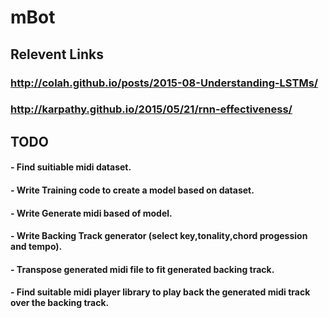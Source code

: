 # mBot
## Relevent Links
### http://colah.github.io/posts/2015-08-Understanding-LSTMs/
### http://karpathy.github.io/2015/05/21/rnn-effectiveness/
## TODO
#### - Find suitiable midi dataset.
#### - Write Training code to create a model based on dataset.
#### - Write Generate midi based of model.
#### - Write Backing Track generator (select key,tonality,chord progession and tempo).
#### - Transpose generated midi file to fit generated backing track.
#### - Find suitable midi player library to play back the generated midi track over the backing track.
